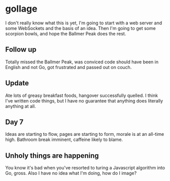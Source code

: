# gollage

I don't really know what this is yet, I'm going to start with a web server and
some WebSockets and the basis of an idea. Then I'm going to get some scorpion
bowls, and hope the Ballmer Peak does the rest.

## Follow up

Totally missed the Ballmer Peak, was conviced code should have been in English
and not Go, got frustrated and passed out on couch. 

## Update

Ate lots of greasy breakfast foods, hangover successfully quelled. I think I've
written code things, but I have no guarantee that anything does literally
anything at all.

## Day 7

Ideas are starting to flow, pages are starting to form, morale is at an
all-time high. Bathroom break imminent, caffeine likely to blame.

## Unholy things are happening

You know it's bad when you've resorted to turing a Javascript algorithm into
Go, gross. Also I have no idea what I'm doing, how do I image?
